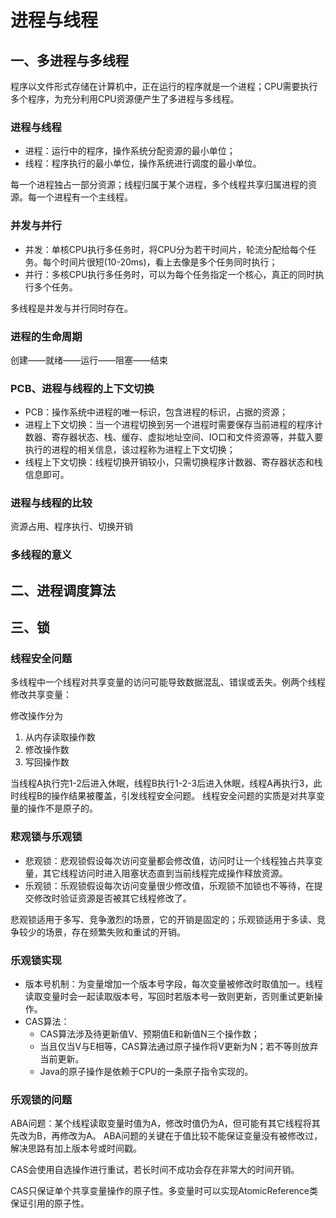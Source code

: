 # 进程与线程

## 一、多进程与多线程

程序以文件形式存储在计算机中，正在运行的程序就是一个进程；CPU需要执行多个程序，为充分利用CPU资源便产生了多进程与多线程。

### 进程与线程

- 进程：运行中的程序，操作系统分配资源的最小单位；
- 线程：程序执行的最小单位，操作系统进行调度的最小单位。

每一个进程独占一部分资源；线程归属于某个进程，多个线程共享归属进程的资源。每一个进程有一个主线程。

### 并发与并行

- 并发：单核CPU执行多任务时，将CPU分为若干时间片，轮流分配给每个任务。每个时间片很短(10-20ms)，看上去像是多个任务同时执行；
- 并行：多核CPU执行多任务时，可以为每个任务指定一个核心，真正的同时执行多个任务。

多线程是并发与并行同时存在。

### 进程的生命周期

创建——就绪——运行——阻塞——结束

### PCB、进程与线程的上下文切换

- PCB：操作系统中进程的唯一标识，包含进程的标识，占据的资源；
- 进程上下文切换：当一个进程切换到另一个进程时需要保存当前进程的程序计数器、寄存器状态、栈、缓存、虚拟地址空间、IO口和文件资源等，并载入要执行的进程的相关信息，该过程称为进程上下文切换；
- 线程上下文切换：线程切换开销较小，只需切换程序计数器、寄存器状态和栈信息即可。

### 进程与线程的比较

资源占用、程序执行、切换开销

### 多线程的意义


## 二、进程调度算法


## 三、锁

### 线程安全问题

多线程中一个线程对共享变量的访问可能导致数据混乱、错误或丢失。例两个线程修改共享变量：

修改操作分为
1. 从内存读取操作数
2. 修改操作数
3. 写回操作数

当线程A执行完1-2后进入休眠，线程B执行1-2-3后进入休眠，线程A再执行3，此时线程B的操作结果被覆盖，引发线程安全问题。
线程安全问题的实质是对共享变量的操作不是原子的。

### 悲观锁与乐观锁

- 悲观锁：悲观锁假设每次访问变量都会修改值，访问时让一个线程独占共享变量，其它线程访问时进入阻塞状态直到当前线程完成操作释放资源。
- 乐观锁：乐观锁假设每次访问变量很少修改值，乐观锁不加锁也不等待，在提交修改时验证资源是否被其它线程修改了。

悲观锁适用于多写、竞争激烈的场景，它的开销是固定的；乐观锁适用于多读、竞争较少的场景，存在频繁失败和重试的开销。

### 乐观锁实现

- 版本号机制：为变量增加一个版本号字段，每次变量被修改时取值加一。线程读取变量时会一起读取版本号，写回时若版本号一致则更新，否则重试更新操作。
- CAS算法：
  - CAS算法涉及待更新值V、预期值E和新值N三个操作数；
  - 当且仅当V与E相等，CAS算法通过原子操作将V更新为N；若不等则放弃当前更新。
  - Java的原子操作是依赖于CPU的一条原子指令实现的。

### 乐观锁的问题

ABA问题：某个线程读取变量时值为A，修改时值仍为A，但可能有其它线程将其先改为B，再修改为A。
ABA问题的关键在于值比较不能保证变量没有被修改过，解决思路有加上版本号或时间戳。

CAS会使用自选操作进行重试，若长时间不成功会存在非常大的时间开销。

CAS只保证单个共享变量操作的原子性。多变量时可以实现AtomicReference类保证引用的原子性。